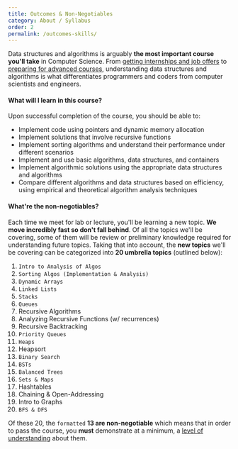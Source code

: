 ```yaml
---
title: Outcomes & Non-Negotiables
category: About / Syllabus
order: 2
permalink: /outcomes-skills/
---
```


Data structures and algorithms is arguably **the most important course you'll take** in Computer Science. From [getting internships and job offers](https://github.com/cassidoo/getting-a-gig) to [preparing for advanced courses](https://www.synergisticit.com/how-data-structures-and-algorithms-are-important-for-computer-science-graduates/), understanding data structures and algorithms is what differentiates programmers and coders from computer scientists and engineers.

#### What will I learn in this course?
Upon successful completion of the course, you should be able to:
- Implement code using pointers and dynamic memory allocation
- Implement solutions that involve recursive functions
- Implement sorting algorithms and understand their performance under different scenarios
- Implement and use basic algorithms, data structures, and containers
- Implement algorithmic solutions using the appropriate data structures and algorithms 
- Compare different algorithms and data structures based on efficiency, using empirical and theoretical algorithm analysis techniques

#### What're the non-negotiables?
Each time we meet for lab or lecture, you'll be learning a new topic. **We move incredibly fast so don't fall behind**. Of all the topics we'll be covering, some of them will be review or preliminary knowledge required for understanding future topics. Taking that into account, the **new topics** we'll be covering can be categorized into **20 umbrella topics** (outlined below):

1. ` Intro to Analysis of Algos ` 
2. ` Sorting Algos (Implementation & Analysis) `
3. ` Dynamic Arrays ` 
4. ` Linked Lists ` 
5. ` Stacks ` 
6. ` Queues ` 
7. Recursive Algorithms
8. Analyzing Recursive Functions (w/ recurrences) 
9. Recursive Backtracking 
10. ` Priority Queues ` 
11. ` Heaps `
12. Heapsort 
13. ` Binary Search ` 
14. ` BSTs ` 
15. ` Balanced Trees ` 
16. ` Sets & Maps ` 
17. Hashtables 
18. Chaining & Open-Addressing 
19. Intro to Graphs 
20. ` BFS & DFS ` 

Of these 20, the `formatted` **13 are non-negotiable** which means that in order to pass the course, you **must** demonstrate at a minimum, a [level of understanding](/grading#grades) about them.